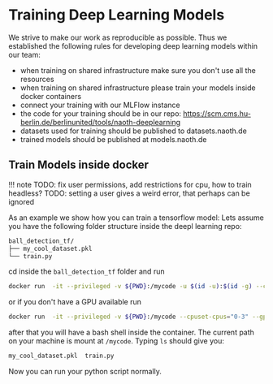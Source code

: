 # Training Deep Learning Models
We strive to make our work as reproducible as possible. Thus we established the following rules for developing deep learning models within our team:

- when training on shared infrastructure make sure you don't use all the resources
- when training on shared infrastructure please train your models inside docker containers  
- connect your training with our MLFlow instance  
- the code for your training should be in our repo: https://scm.cms.hu-berlin.de/berlinunited/tools/naoth-deeplearning  
- datasets used for training should be published to datasets.naoth.de  
- trained models should be published at models.naoth.de  


## Train Models inside docker

!!! note
    TODO: fix user permissions, add restrictions for cpu, how to train headless?
    TODO: setting a user gives a weird error, that perhaps can be ignored

As an example we show how you can train a tensorflow model:
Lets assume you have the following folder structure inside the deepl learning repo:
```bash
ball_detection_tf/
├── my_cool_dataset.pkl
└── train.py
```
cd inside the `ball_detection_tf` folder and run

```bash
docker run  -it --privileged -v ${PWD}:/mycode -u $(id -u):$(id -g) --cpuset-cpus="0-3" --ipc host -w /mycode tensorflow/tensorflow:latest-gpu /bin/bash
```
or if you don't have a GPU available run
```bash
docker run  -it --privileged -v ${PWD}:/mycode --cpuset-cpus="0-3" --gpus all --ipc host -w /mycode tensorflow/tensorflow:latest /bin/bash
```
after that you will have a bash shell inside the container. The current path on your machine is mount at `/mycode`. Typing `ls` should give you:
```bash
my_cool_dataset.pkl  train.py
```

Now you can run your python script normally.